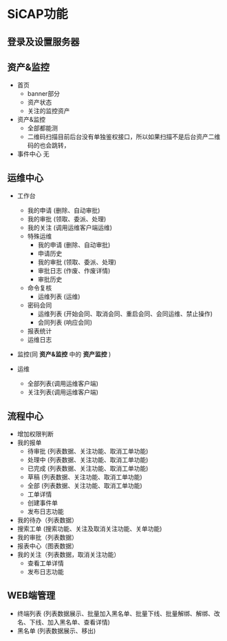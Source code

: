 # SiCAP功能

## 登录及设置服务器

## 资产&监控
* 首页
  * banner部分
  * 资产状态
  * 关注的监控资产
* 资产&监控
  * 全部都能测
  * 二维码扫描目前后台没有单独鉴权接口，所以如果扫描不是后台资产二维码的也会跳转，
* 事件中心
  无

## 运维中心

* 工作台
  * 我的申请 (删除、自动审批)
  * 我的审批 (领取、委派、处理)
  * 我的关注 (调用运维客户端运维)
  * 特殊运维
    * 我的申请 (删除、自动审批)
    * 申请历史
    * 我的审批 (领取、委派、处理)
    * 审批日志 (作废、作废详情)
    * 审批历史
  * 命令复核
    * 运维列表 (运维)
  * 密码会同
    * 运维列表 (开始会同、取消会同、重启会同、会同运维、禁止操作)
    * 会同列表 (响应会同)
  * 报表统计
  * 运维日志

* 监控(同 __资产&监控__ 中的 __资产监控__ )

* 运维
  * 全部列表(调用运维客户端)
  * 关注列表(调用运维客户端)


## 流程中心
* 增加权限判断
* 我的报单
  * 待审批 (列表数据、关注功能、取消工单功能)
  * 处理中 (列表数据、关注功能、取消工单功能)
  * 已完成 (列表数据、关注功能、取消工单功能)
  * 草稿 (列表数据、关注功能、取消工单功能)
  * 全部 (列表数据、关注功能、取消工单功能)
  * 工单详情
  * 创建事件单
  * 发布日志功能
* 我的待办（列表数据）
* 搜索工单 (搜索功能、关注及取消关注功能、关单功能)
* 我的审批（列表数据）
* 报表中心（图表数据）
* 我的关注（列表数据，取消关注功能）
  * 查看工单详情
  * 发布日志功能
  
## WEB端管理
* 终端列表 (列表数据展示、批量加入黑名单、批量下线、批量解绑、解绑、改名、下线、加入黑名单、查看详情)
* 黑名单 (列表数据展示、移出)  
